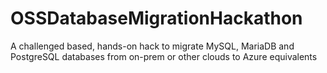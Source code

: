 # OSSDatabaseMigrationHackathon
A challenged based, hands-on hack to migrate MySQL, MariaDB and PostgreSQL databases from on-prem or other clouds to Azure equivalents
